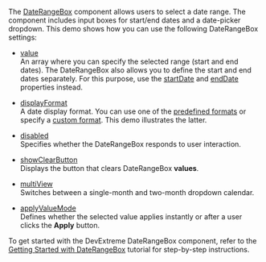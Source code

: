 The [DateRangeBox](/Documentation/ApiReference/UI_Components/dxDateRangeBox/) component allows users to select a date range. The component includes input boxes for start/end dates and a date-picker dropdown. This demo shows how you can use the following DateRangeBox settings:

- [value](/Documentation/ApiReference/UI_Components/dxDateRangeBox/Configuration/#value)     
An array where you can specify the selected range (start and end dates). The DateRangeBox also allows you to define the start and end dates separately. For this purpose, use the [startDate](/Documentation/ApiReference/UI_Components/dxDateRangeBox/Configuration/#startDate) and [endDate](/Documentation/ApiReference/UI_Components/dxDateRangeBox/Configuration/#endDate) properties instead.

- [displayFormat](/Documentation/ApiReference/UI_Components/dxDateRangeBox/Configuration/#displayFormat)        
A date display format. You can use one of the [predefined formats](/Documentation/ApiReference/Common/Object_Structures/format/#type) or specify a [custom format](/Documentation/Guide/Common/Value_Formatting/#Format_Widget_Values/Custom_Format_String). This demo illustrates the latter.

- [disabled](/Documentation/ApiReference/UI_Components/dxDateRangeBox/Configuration/#disabled)        
Specifies whether the DateRangeBox responds to user interaction.

- [showClearButton](/Documentation/ApiReference/UI_Components/dxDateRangeBox/Configuration/#showClearButton)        
Displays the button that clears DateRangeBox **values**.

- [multiView](/Documentation/ApiReference/UI_Components/dxDateRangeBox/Configuration/#multiView)     
Switches between a single-month and two-month dropdown calendar.

- [applyValueMode](/Documentation/ApiReference/UI_Components/dxDateBox/Configuration/#applyValueMode)     
Defines whether the selected value applies instantly or after a user clicks the **Apply** button.

To get started with the DevExtreme DateRangeBox component, refer to the [Getting Started with DateRangeBox](/Documentation/Guide/UI_Components/DateRangeBox/Getting_Started_with_DateRangeBox/) tutorial for step-by-step instructions.